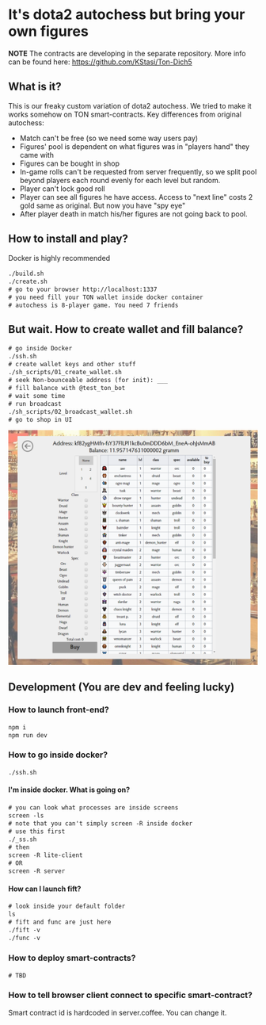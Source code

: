 # It's dota2 autochess but bring your own figures
**NOTE** The contracts are developing in the separate repository. More info can be found here: https://github.com/KStasi/Ton-Dich5
## What is it? ##

This is our freaky custom variation of dota2 autochess. We tried to make it works somehow on TON smart-contracts.
Key differences from original autochess:
  * Match can't be free (so we need some way users pay)
  * Figures' pool is dependent on what figures was in "players hand" they came with
  * Figures can be bought in shop
  * In-game rolls can't be requested from server frequently, so we split pool beyond players each round evenly for each level but random.
  * Player can't lock good roll
  * Player can see all figures he have access. Access to "next line" costs 2 gold same as original. But now you have "spy eye"
  * After player death in match his/her figures are not going back to pool.

## How to install and play? ##
Docker is highly recommended

    ./build.sh
    ./create.sh
    # go to your browser http://localhost:1337
    # you need fill your TON wallet inside docker container
    # autochess is 8-player game. You need 7 friends

## But wait. How to create wallet and fill balance? ##

    # go inside Docker
    ./ssh.sh
    # create wallet keys and other stuff
    ./sh_scripts/01_create_wallet.sh
    # seek Non-bounceable address (for init): ___
    # fill balance with @test_ton_bot
    # wait some time
    # run broadcast
    ./sh_scripts/02_broadcast_wallet.sh
    # go to shop in UI

![Balance example](/screenshot/screenshot_shop_balance.png "Balance example")

## Development (You are dev and feeling lucky) ##
### How to launch front-end? ###

    npm i
    npm run dev

### How to go inside docker? ###

    ./ssh.sh

#### I'm inside docker. What is going on? ####

    # you can look what processes are inside screens
    screen -ls
    # note that you can't simply screen -R inside docker
    # use this first
    ./_ss.sh
    # then
    screen -R lite-client
    # OR
    screen -R server

#### How can I launch fift? ####

    # look inside your default folder
    ls
    # fift and func are just here
    ./fift -v
    ./func -v

### How to deploy smart-contracts? ###

    # TBD

### How to tell browser client connect to specific smart-contract? ###

Smart contract id is hardcoded in server.coffee. You can change it.
